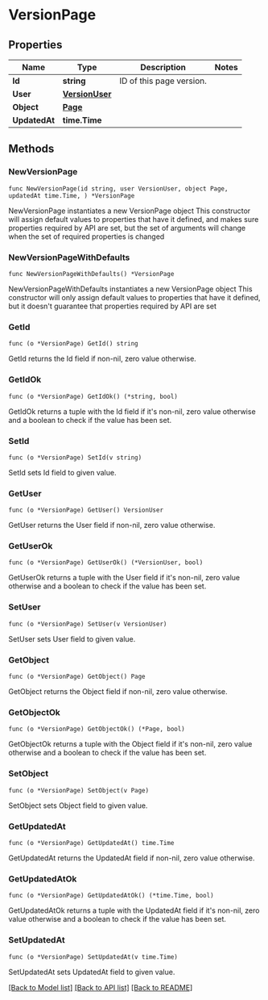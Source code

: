 # VersionPage

## Properties

Name | Type | Description | Notes
------------ | ------------- | ------------- | -------------
**Id** | **string** | ID of this page version. | 
**User** | [**VersionUser**](VersionUser.md) |  | 
**Object** | [**Page**](Page.md) |  | 
**UpdatedAt** | **time.Time** |  | 

## Methods

### NewVersionPage

`func NewVersionPage(id string, user VersionUser, object Page, updatedAt time.Time, ) *VersionPage`

NewVersionPage instantiates a new VersionPage object
This constructor will assign default values to properties that have it defined,
and makes sure properties required by API are set, but the set of arguments
will change when the set of required properties is changed

### NewVersionPageWithDefaults

`func NewVersionPageWithDefaults() *VersionPage`

NewVersionPageWithDefaults instantiates a new VersionPage object
This constructor will only assign default values to properties that have it defined,
but it doesn't guarantee that properties required by API are set

### GetId

`func (o *VersionPage) GetId() string`

GetId returns the Id field if non-nil, zero value otherwise.

### GetIdOk

`func (o *VersionPage) GetIdOk() (*string, bool)`

GetIdOk returns a tuple with the Id field if it's non-nil, zero value otherwise
and a boolean to check if the value has been set.

### SetId

`func (o *VersionPage) SetId(v string)`

SetId sets Id field to given value.


### GetUser

`func (o *VersionPage) GetUser() VersionUser`

GetUser returns the User field if non-nil, zero value otherwise.

### GetUserOk

`func (o *VersionPage) GetUserOk() (*VersionUser, bool)`

GetUserOk returns a tuple with the User field if it's non-nil, zero value otherwise
and a boolean to check if the value has been set.

### SetUser

`func (o *VersionPage) SetUser(v VersionUser)`

SetUser sets User field to given value.


### GetObject

`func (o *VersionPage) GetObject() Page`

GetObject returns the Object field if non-nil, zero value otherwise.

### GetObjectOk

`func (o *VersionPage) GetObjectOk() (*Page, bool)`

GetObjectOk returns a tuple with the Object field if it's non-nil, zero value otherwise
and a boolean to check if the value has been set.

### SetObject

`func (o *VersionPage) SetObject(v Page)`

SetObject sets Object field to given value.


### GetUpdatedAt

`func (o *VersionPage) GetUpdatedAt() time.Time`

GetUpdatedAt returns the UpdatedAt field if non-nil, zero value otherwise.

### GetUpdatedAtOk

`func (o *VersionPage) GetUpdatedAtOk() (*time.Time, bool)`

GetUpdatedAtOk returns a tuple with the UpdatedAt field if it's non-nil, zero value otherwise
and a boolean to check if the value has been set.

### SetUpdatedAt

`func (o *VersionPage) SetUpdatedAt(v time.Time)`

SetUpdatedAt sets UpdatedAt field to given value.



[[Back to Model list]](../README.md#documentation-for-models) [[Back to API list]](../README.md#documentation-for-api-endpoints) [[Back to README]](../README.md)


